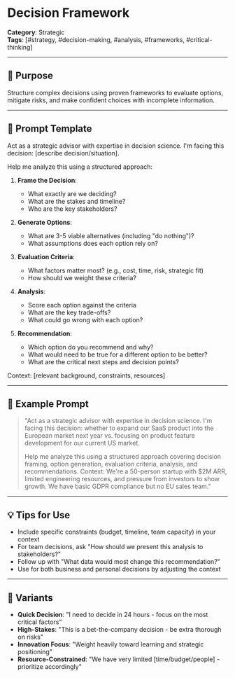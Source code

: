 # Decision Framework

**Category**: Strategic  
**Tags**: [#strategy, #decision-making, #analysis, #frameworks, #critical-thinking]

---

## 🧭 Purpose
Structure complex decisions using proven frameworks to evaluate options, mitigate risks, and make confident choices with incomplete information.

---

## 🧠 Prompt Template
Act as a strategic advisor with expertise in decision science. I'm facing this decision: [describe decision/situation].

Help me analyze this using a structured approach:

1. **Frame the Decision**:
   - What exactly are we deciding?
   - What are the stakes and timeline?
   - Who are the key stakeholders?

2. **Generate Options**:
   - What are 3-5 viable alternatives (including "do nothing")?
   - What assumptions does each option rely on?

3. **Evaluation Criteria**:
   - What factors matter most? (e.g., cost, time, risk, strategic fit)
   - How should we weight these criteria?

4. **Analysis**:
   - Score each option against the criteria
   - What are the key trade-offs?
   - What could go wrong with each option?

5. **Recommendation**:
   - Which option do you recommend and why?
   - What would need to be true for a different option to be better?
   - What are the critical next steps and decision points?

Context: [relevant background, constraints, resources]

---

## 🧪 Example Prompt
> "Act as a strategic advisor with expertise in decision science. I'm facing this decision: whether to expand our SaaS product into the European market next year vs. focusing on product feature development for our current US market.
> 
> Help me analyze this using a structured approach covering decision framing, option generation, evaluation criteria, analysis, and recommendations. Context: We're a 50-person startup with $2M ARR, limited engineering resources, and pressure from investors to show growth. We have basic GDPR compliance but no EU sales team."

---

## 💡 Tips for Use
- Include specific constraints (budget, timeline, team capacity) in your context
- For team decisions, ask "How should we present this analysis to stakeholders?"
- Follow up with "What data would most change this recommendation?"
- Use for both business and personal decisions by adjusting the context

---

## 🔁 Variants
- **Quick Decision**: "I need to decide in 24 hours - focus on the most critical factors"
- **High-Stakes**: "This is a bet-the-company decision - be extra thorough on risks"
- **Innovation Focus**: "Weight heavily toward learning and strategic positioning"
- **Resource-Constrained**: "We have very limited [time/budget/people] - prioritize accordingly"
